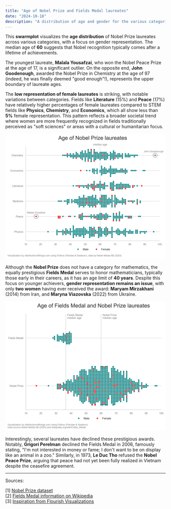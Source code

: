```yaml
---
title: "Age of Nobel Prize and Fields Medal laureates"
date: "2024-10-18"
description: "A distribution of age and gender for the various categories"
---
```


This **swarmplot** visualizes the **age distribution** of Nobel Prize laureates across various categories, with a focus on gender representation. The median age of **60** suggests that Nobel recognition typically comes after a lifetime of achievements.

The youngest laureate, **Malala Yousafzai**, who won the Nobel Peace Prize at the age of 17, is a significant outlier. On the opposite end, **John Goodenough**, awarded the Nobel Prize in Chemistry at the age of 97 (indeed, he was finally deemed "good enough"!), represents the upper boundary of laureate ages.

The **low representation of female laureates** is striking, with notable variations between categories. Fields like **Literature** (15%) and **Peace** (17%) have relatively higher percentages of female laureates compared to STEM fields like **Physics**, **Chemistry**, and **Economics**, which all show less than **5%** female representation. This pattern reflects a broader societal trend where women are more frequently recognized in fields traditionally perceived as "soft sciences" or areas with a cultural or humanitarian focus.

![](./age-of-nobel-prize-laureates.png)

Although the **Nobel Prize** does not have a category for mathematics, the equally prestigious **Fields Medal** serves to honor mathematicians, typically those early in their careers, as it has an age limit of **40 years**. Despite this focus on younger achievers, **gender representation remains an issue**, with only **two women** having ever received the award: **Maryam Mirzakhani** (2014) from Iran, and **Maryna Viazovska** (2022) from Ukraine.

![](./age-of-nobel-and-fields.png)

Interestingly, several laureates have declined these prestigious awards. Notably, **Grigori Perelman** declined the Fields Medal in 2006, famously stating, "I'm not interested in money or fame; I don't want to be on display like an animal in a zoo." Similarly, in 1973, **Le Duc Tho** refused the **Nobel Peace Prize**, arguing that peace had not yet been fully realized in Vietnam despite the ceasefire agreement.

----------------

Sources:

[1] [Nobel Prize dataset](https://public.opendatasoft.com/explore/dataset/nobel-prize-laureates/export/?disjunctive.category)\
[2] [Fields Medal information on Wikipedia](https://en.wikipedia.org/wiki/Fields_Medal)\
[3] [Inspiration from Flourish Visualizations](https://flourish.studio/blog/visualizing-nobel-prize-winners/)
